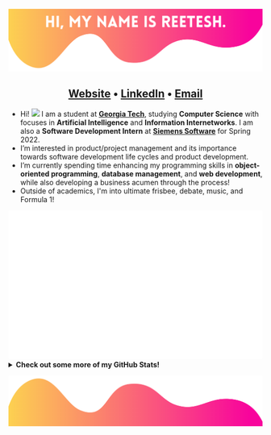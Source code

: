 <p align="center">
  <img src="assets/header.png">
</p>

<h2 align="center"><a href="https://www.reeteshsudhakar.com">Website</a> • <a href="https://www.linkedin.com/in/reeteshsudhakar/">LinkedIn</a> • <a href="mailto:rsudhakar9@gatech.edu">Email</a></h2>

- Hi! <img src="https://media.giphy.com/media/hvRJCLFzcasrR4ia7z/giphy.gif" width="20px"> I am a student at [**Georgia Tech**](https://gatech.edu), studying **Computer Science** with focuses in **Artificial Intelligence** and **Information Internetworks**. I am also a **Software Development Intern** at [**Siemens Software**](https://sw.siemens.com) for Spring 2022. 
- I’m interested in product/project management and its importance towards software development life cycles and product development. 
- I’m currently spending time enhancing my programming skills in **object-oriented programming**, **database management**, and **web development**, while also developing a business acumen through the process! 
- Outside of academics, I'm into ultimate frisbee, debate, music, and Formula 1!

<div class="column" align="center">
  <div class="row">
    <img src = "https://github.com/reeteshsudhakar/my-github-stats/blob/master/generated/overview.svg">
<!--     <img src="https://github.com/reeteshsudhakar/my-github-stats/blob/master/generated/languages.svg"> -->
  </div>
</div>


<details>
  <summary><strong>Check out some more of my GitHub Stats!</strong></summary>
<br>
<p align="center"> 
  <img src = "https://github-readme-stats.vercel.app/api/top-langs/?username=reeteshsudhakar&layout=compact&title_color=80a1c1&text_color=FFFFFF&icon_color=7fb3c2&bg_color=2e3440">
</p>
<p align="center">
   <img src = "https://github-readme-stats.vercel.app/api?username=reeteshsudhakar&show_icons=true&theme=nord&include_all_commits=true&count_private=true&custom_title=What I'm Up To&hide=stars,contribs,issues&count_private=true">
</p>

</details>

<p align="center">
  <img src="assets/footer.png">
</p>

<!---
reeteshsudhakar/reeteshsudhakar is a ✨ special ✨ repository because its `README.md` (this file) appears on your GitHub profile.
You can click the Preview link to take a look at your changes.
https://user-images.githubusercontent.com/86990519/141708091-8fa1cd7e-bc3e-4c47-a0b1-df35d53a9981.mov
--->
